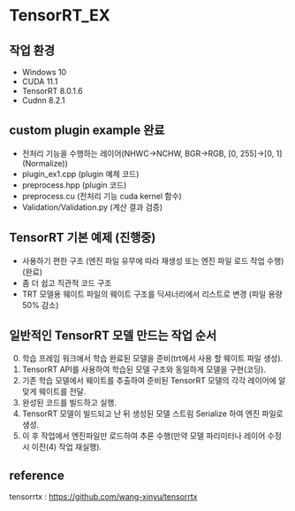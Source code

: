 # TensorRT_EX
## 작업 환경
- Windows 10
- CUDA 11.1
- TensorRT 8.0.1.6
- Cudnn 8.2.1


## custom plugin example 완료 
- 전처리 기능을 수행하는 레이어(NHWC->NCHW, BGR->RGB, [0, 255]->[0, 1] (Normalize))
- plugin_ex1.cpp (plugin 예제 코드)
- preprocess.hpp (plugin 코드)
- preprocess.cu (전처리 기능 cuda kernel 함수)
- Validation/Validation.py (계산 결과 검증)


##  TensorRT 기본 예제 (진행중)
- 사용하기 편한 구조 (엔진 파일 유무에 따라 재생성 또는 엔진 파일 로드 작업 수행) (완료)
- 좀 더 쉽고 직관적 코드 구조
- TRT 모델용 웨이트 파일의 웨이트 구조를 딕셔너리에서 리스트로 변경 (파일 용량 50% 감소)


## 일반적인 TensorRT 모델 만드는 작업 순서 
0. 학습 프레임 워크에서 학습 완료된 모델을 준비(trt에서 사용 할 웨이트 파일 생성).     
1. TensorRT API를 사용하여 학습된 모델 구조와 동일하게 모델을 구현(코딩).     
2. 기존 학습 모델에서 웨이트를 추출하여 준비된 TensorRT 모델의 각각 레이어에 알맞게 웨이트를 전달.     
3. 완성된 코드를 빌드하고 실행.     
4. TensorRT 모델이 빌드되고 난 뒤 생성된 모델 스트림 Serialize 하여 엔진 파일로 생성.     
5. 이 후 작업에서 엔진파일만 로드하여 추론 수행(만약 모델 파리미터나 레이어 수정시 이전(4) 작업 재실행).     



## reference   
tensorrtx : https://github.com/wang-xinyu/tensorrtx

